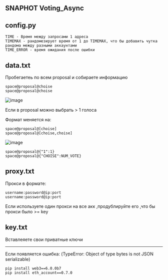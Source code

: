 ## SNAPHOT Voting_Async

## config.py


```
TIME - Время между запросами 1 адреса
TIMEMAX - рандомезирует время от 1 до TIMEMAX, что бы добавить чутка рандома между разными аккаунтами 
TIME_ERROR - время ожидания после ошибки
```

## data.txt
Пробегаетеь по всем proposal и собираете информацию

```
space@proposal@choise
space@proposal@choise
```
![image](https://user-images.githubusercontent.com/117441696/212177066-ca0c2746-34d5-44ed-9ede-1efb85480e03.png)

Если в proposal можно выбрать > 1 голоса

Формат меняется на:
```
space@proposal@[choise]
space@proposal@[choise,choise]
```

![image](https://user-images.githubusercontent.com/117441696/227935482-243d8ec8-0d9a-4bd7-8080-982d5868e27a.png)
```
space@proposal@{"1":1}
space@proposal@{"CHOISE":NUM_VOTE}
```

## proxy.txt

Прокси в формате:
```
username:password@ip:port
username:password@ip:port
```
Если используете один прокси на все акк ,продублируйте его ,что бы прокси было >= key

## key.txt

Вставлеяете свои приватные ключи

---------------------------------------------------------------------

Если появляется ошибка: (TypeError: Object of type bytes is not JSON serializable)
```
pip install web3==6.0.0b7 
pip install eth_account==0.7.0
```
